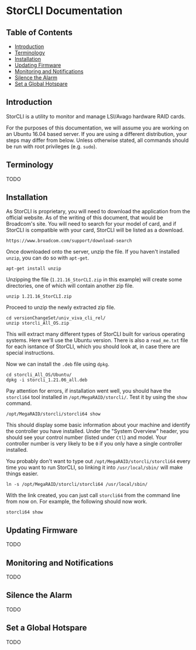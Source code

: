 StorCLI Documentation
===========================

Table of Contents
---------------------------
* [Introduction](#introduction)
* [Terminology](#terminology)
* [Installation](#installation)
* [Updating Firmware](#updating-firmware)
* [Monitoring and Notifications](#monitoring-and-notifications)
* [Silence the Alarm](#silence-the-alarm)
* [Set a Global Hotspare](#set-a-global-hotspare)


Introduction
---------------------------
StorCLI is a utility to monitor and manage LSI/Avago hardware RAID cards.  

For the purposes of this documentation, we will assume you are working on an
Ubuntu 16.04 based server. If you are using a different distribution, your steps
may differ from below. Unless otherwise stated, all commands should be run with
root privileges (e.g. `sudo`).  


Terminology
---------------------------
TODO  


Installation
---------------------------
As StorCLI is proprietary, you will need to download the application from the official website. As of the
writing of this document, that would be Broadcom's site. You will need to search for your model of card, and
if StorCLI is compatible with your card, StorCLI will be listed as a download.  
```
https://www.broadcom.com/support/download-search
```

Once downloaded onto the server, unzip the file. If you haven't installed `unzip`, you can do so with `apt-get`.  
```
apt-get install unzip
```

Unzipping the file (`1.21.16_StorCLI.zip` in this example) will create some directories, one of which will
contain another zip file.  
```
unzip 1.21.16_StorCLI.zip 
```

Proceed to unzip the newly extracted zip file.  
```
cd versionChangeSet/univ_viva_cli_rel/
unzip storcli_All_OS.zip
```

This will extract many different types of StorCLI built for various operating systems. Here we'll use
the Ubuntu version. There is also a `read_me.txt` file for each isntance of StorCLI, which you should
look at, in case there are special instructions.  

Now we can install the `.deb` file using `dpkg`.
```
cd storcli_All_OS/Ubuntu/
dpkg -i storcli_1.21.06_all.deb
```

Pay attention for errors, if installation went well, you should have the `storcli64` tool installed
in `/opt/MegaRAID/storcli/`. Test it by using the `show` command.  
```
/opt/MegaRAID/storcli/storcli64 show
```

This should display some basic information about your machine and identify the controller you have
installed. Under the "System Overview" header, you should see your control number (listed under `Ctl`)
and model. Your controller number is very likely to be `0` if you only have a single controller installed.  

You probably don't want to type out `/opt/MegaRAID/storcli/storcli64` every time you want to run StorCLI, so
linking it into `/usr/local/sbin/` will make things easier.  
```
ln -s /opt/MegaRAID/storcli/storcli64 /usr/local/sbin/
```

With the link created, you can just call `storcli64` from the command line from now on. For example, the
following should now work.  
```
storcli64 show
```


Updating Firmware
---------------------------
TODO  


Monitoring and Notifications
---------------------------
TODO  


Silence the Alarm
---------------------------
TODO  


Set a Global Hotspare
---------------------------
TODO  



